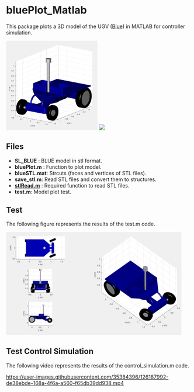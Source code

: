 # bluePlot_Matlab
This package plots a 3D model of the UGV  ([Blue](https://github.com/AUROVA-LAB/robot_blue)) in MATLAB for controller simulation.

<p float="left">
  <img src="/blue_3d.png" width="250"  />
  <a href="https://github.com/AUROVA-LAB/robot_blue">
    <img src="/blue.png" width="325" /> 
  <a>
</p>

## Files
- **SL_BLUE** : BLUE model in stl format.
- **bluePlot.m** : Function to plot model.
- **blueSTL.mat**: Strcuts (faces and vertices of STL files).
- **save_stl.m**: Read STL files and convert them to structures.
- [**stlRead.m**](https://es.mathworks.com/matlabcentral/fileexchange/22409-stl-file-reader) : Required function to read STL files.
- **test.m**: Model plot test.

## Test
The following figure represents the results of the test.m code.

<p float="left">
  <img src="/test_plot.png" width="480"  />
</p>

## Test Control Simulation
The following video represents the results of the control_simulation.m code.
    
https://user-images.githubusercontent.com/35384396/126187992-de38ebde-168a-4f6a-a560-f65db39dd938.mp4
